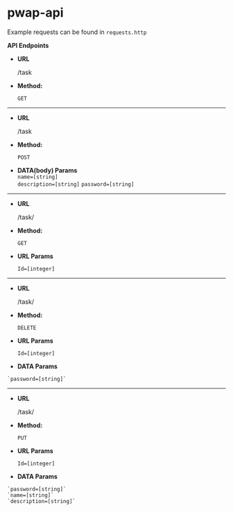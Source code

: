 # pwap-api

Example requests can be found in `requests.http`

**API Endpoints**

* **URL**

  /task

* **Method:**
  
  `GET`

-----------------------------------------------------

* **URL**

  /task

* **Method:**
  
  `POST`
  
*  **DATA(body) Params**  
    `name=[string]`  
    `description=[string]`
    `password=[string]`

-----------------------------------------------------

* **URL**

  /task/<id>

* **Method:**
  
  `GET`
  
*  **URL Params**
    
    `Id=[integer]`  
  
-----------------------------------------------------

* **URL**

  /task/<id>

* **Method:**
  
  `DELETE`
  
*  **URL Params**
    
    `Id=[integer]`  
  
  *  **DATA Params**
  
    `password=[string]`
  
  -----------------------------------------------------

* **URL**

  /task/<id>

* **Method:**
  
  `PUT`
  
*  **URL Params**
    
    `Id=[integer]`  
  
  *  **DATA Params**
  
    `password=[string]`
    `name=[string]`
    `description=[string]`
  
